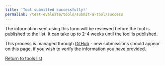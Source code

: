 ```yaml
---
title: 'Tool submitted successfully!'
permalink: /test-evaluate/tools/submit-a-tool/success
---
```


The information sent using this form will be reviewed before the tool is published to the list. It can take up to 2-4 weeks until the tool is published.

This process is managed through [GitHub](https://github.com/w3c/wai-evaluation-tools-list/pulls) - new submissions should appear on this page, if you wish to verify the information you have provided.

[Return to tools list](/test-evaluate/tools/list/)